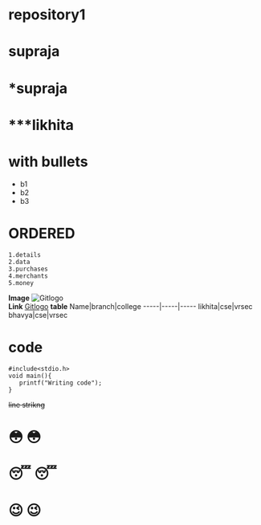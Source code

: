 # repository1
# **supraja**
# *supraja
# ***likhita
# with bullets
* b1
* b2
* b3
# **ORDERED**
    1.details
    2.data
    3.purchases
    4.merchants
    5.money   
**Image**
![Gitlogo](https://pbs.twimg.com/profile_images/1256060968703889409/v022UONZ_400x400.jpg)   
 **Link**
[Gitlogo](https://github.com/GLSupraja77)
**table**
Name|branch|college
-----|-----|-----
likhita|cse|vrsec
bhavya|cse|vrsec    
# code
```
#include<stdio.h>
void main(){
   printf("Writing code");
}
```
~~line strikng~~  
# 😳 :flushed:  
# 😴 :sleeping:  
# 😉 :wink:

